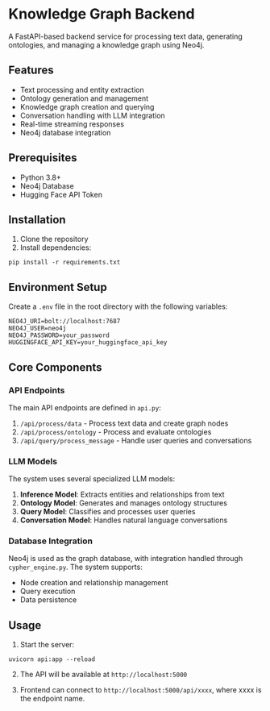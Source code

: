 # Knowledge Graph Backend

A FastAPI-based backend service for processing text data, generating ontologies, and managing a knowledge graph using Neo4j.

## Features

- Text processing and entity extraction
- Ontology generation and management
- Knowledge graph creation and querying
- Conversation handling with LLM integration
- Real-time streaming responses
- Neo4j database integration

## Prerequisites

- Python 3.8+
- Neo4j Database
- Hugging Face API Token

## Installation

1. Clone the repository
2. Install dependencies:
```
pip install -r requirements.txt
```

## Environment Setup

Create a `.env` file in the root directory with the following variables:

```
NEO4J_URI=bolt://localhost:7687
NEO4J_USER=neo4j
NEO4J_PASSWORD=your_password
HUGGINGFACE_API_KEY=your_huggingface_api_key
``` 

## Core Components

### API Endpoints

The main API endpoints are defined in `api.py`:

1. `/api/process/data` - Process text data and create graph nodes
2. `/api/process/ontology` - Process and evaluate ontologies
3. `/api/query/process_message` - Handle user queries and conversations

### LLM Models

The system uses several specialized LLM models:

1. **Inference Model**: Extracts entities and relationships from text
2. **Ontology Model**: Generates and manages ontology structures
3. **Query Model**: Classifies and processes user queries
4. **Conversation Model**: Handles natural language conversations

### Database Integration

Neo4j is used as the graph database, with integration handled through `cypher_engine.py`. The system supports:

- Node creation and relationship management
- Query execution
- Data persistence

## Usage

1. Start the server:

```
uvicorn api:app --reload
``` 

2. The API will be available at `http://localhost:5000`

3. Frontend can connect to `http://localhost:5000/api/xxxx`, where xxxx is the endpoint name.
